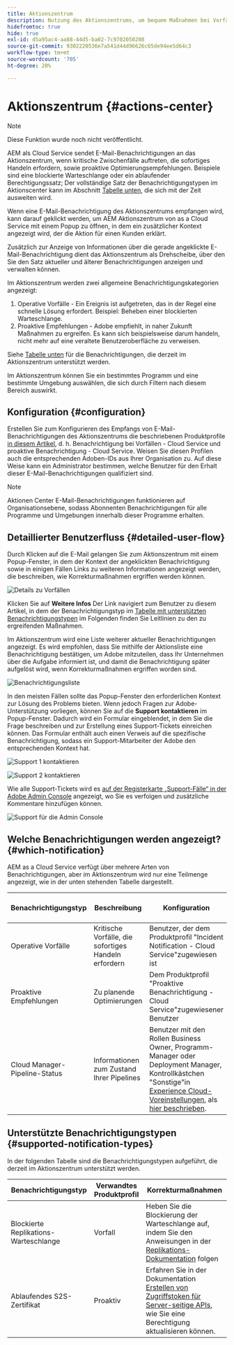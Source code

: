 ```yaml
---
title: Aktionszentrum
description: Nutzung des Aktionszentrums, um bequem Maßnahmen bei Vorfällen und anderen wichtigen Informationen zu ergreifen
hidefromtoc: true
hide: true
exl-id: d5a95ac4-aa88-44d5-ba02-7c9702050208
source-git-commit: 9302220536e7a541d44d96626c65de94ee5d64c3
workflow-type: tm+mt
source-wordcount: '705'
ht-degree: 20%

---
```


# Aktionszentrum {#actions-center}

>[!NOTE]
>Diese Funktion wurde noch nicht veröffentlicht.

AEM als Cloud Service sendet E-Mail-Benachrichtigungen an das Aktionszentrum, wenn kritische Zwischenfälle auftreten, die sofortiges Handeln erfordern, sowie proaktive Optimierungsempfehlungen. Beispiele sind eine blockierte Warteschlange oder ein ablaufender Berechtigungssatz; Der vollständige Satz der Benachrichtigungstypen im Aktionscenter kann im Abschnitt [Tabelle unten](#supported-notification-types), die sich mit der Zeit ausweiten wird.

Wenn eine E-Mail-Benachrichtigung des Aktionszentrums empfangen wird, kann darauf geklickt werden, um AEM Aktionszentrum von as a Cloud Service mit einem Popup zu öffnen, in dem ein zusätzlicher Kontext angezeigt wird, der die Aktion für einen Kunden erklärt.

Zusätzlich zur Anzeige von Informationen über die gerade angeklickte E-Mail-Benachrichtigung dient das Aktionszentrum als Drehscheibe, über den Sie den Satz aktueller und älterer Benachrichtigungen anzeigen und verwalten können. <!-- It can be accessed directly at the url TBD (Alexandru: I'm intentionally keeping it TBD for now so customers don't find it) -->

Im Aktionszentrum werden zwei allgemeine Benachrichtigungskategorien angezeigt:

1. Operative Vorfälle - Ein Ereignis ist aufgetreten, das in der Regel eine schnelle Lösung erfordert. Beispiel: Beheben einer blockierten Warteschlange.
1. Proaktive Empfehlungen - Adobe empfiehlt, in naher Zukunft Maßnahmen zu ergreifen. Es kann sich beispielsweise darum handeln, nicht mehr auf eine veraltete Benutzeroberfläche zu verweisen.

Siehe [Tabelle unten](#supported-notification-types) für die Benachrichtigungen, die derzeit im Aktionszentrum unterstützt werden.

Im Aktionszentrum können Sie ein bestimmtes Programm und eine bestimmte Umgebung auswählen, die sich durch Filtern nach diesem Bereich auswirkt.

## Konfiguration {#configuration}

Erstellen Sie zum Konfigurieren des Empfangs von E-Mail-Benachrichtigungen des Aktionszentrums die beschriebenen Produktprofile [in diesem Artikel](/help/journey-onboarding/notification-profiles.md), d. h. Benachrichtigung bei Vorfällen - Cloud Service und proaktive Benachrichtigung - Cloud Service. Weisen Sie diesen Profilen auch die entsprechenden Adoben-IDs aus Ihrer Organisation zu. Auf diese Weise kann ein Administrator bestimmen, welche Benutzer für den Erhalt dieser E-Mail-Benachrichtigungen qualifiziert sind.

>[!NOTE]
>Aktionen Center E-Mail-Benachrichtigungen funktionieren auf Organisationsebene, sodass Abonnenten Benachrichtigungen für alle Programme und Umgebungen innerhalb dieser Programme erhalten.

## Detaillierter Benutzerfluss {#detailed-user-flow}

Durch Klicken auf die E-Mail gelangen Sie zum Aktionszentrum mit einem Popup-Fenster, in dem der Kontext der angeklickten Benachrichtigung sowie in einigen Fällen Links zu weiteren Informationen angezeigt werden, die beschreiben, wie Korrekturmaßnahmen ergriffen werden können.

![Details zu Vorfällen](/help/operations/assets/incident-details.png)

Klicken Sie auf **Weitere Infos** Der Link navigiert zum Benutzer zu diesem Artikel, in dem der Benachrichtigungstyp im [Tabelle mit unterstützten Benachrichtigungstypen](#supported-notification-types) im Folgenden finden Sie Leitlinien zu den zu ergreifenden Maßnahmen.

Im Aktionszentrum wird eine Liste weiterer aktueller Benachrichtigungen angezeigt. Es wird empfohlen, dass Sie mithilfe der Aktionsliste eine Benachrichtigung bestätigen, um Adobe mitzuteilen, dass Ihr Unternehmen über die Aufgabe informiert ist, und damit die Benachrichtigung später aufgelöst wird, wenn Korrekturmaßnahmen ergriffen worden sind.

![Benachrichtigungsliste](/help/operations/assets/notification-list.png)

In den meisten Fällen sollte das Popup-Fenster den erforderlichen Kontext zur Lösung des Problems bieten. Wenn jedoch Fragen zur Adobe-Unterstützung vorliegen, können Sie auf die **Support kontaktieren** im Popup-Fenster. Dadurch wird ein Formular eingeblendet, in dem Sie die Frage beschreiben und zur Erstellung eines Support-Tickets einreichen können. Das Formular enthält auch einen Verweis auf die spezifische Benachrichtigung, sodass ein Support-Mitarbeiter der Adobe den entsprechenden Kontext hat.

![Support 1 kontaktieren](/help/operations/assets/contact-support1.png)

![Support 2 kontaktieren](/help/operations/assets/contact-support2.png)

Wie alle Support-Tickets wird es [auf der Registerkarte „Support-Fälle“ in der Adobe Admin Console](https://helpx.adobe.com/de/enterprise/using/support-for-enterprise.html) angezeigt, wo Sie es verfolgen und zusätzliche Kommentare hinzufügen können.

![Support für die Admin Console](/help/operations/assets/admin-console-support.png)

## Welche Benachrichtigungen werden angezeigt? {#which-notification}

AEM as a Cloud Service verfügt über mehrere Arten von Benachrichtigungen, aber im Aktionszentrum wird nur eine Teilmenge angezeigt, wie in der unten stehenden Tabelle dargestellt.

| Benachrichtigungstyp | Beschreibung | Konfiguration | Wird im Aktionszentrum angezeigt |
|---|---|---|---|
| Operative Vorfälle | Kritische Vorfälle, die sofortiges Handeln erfordern | Benutzer, der dem Produktprofil &quot;Incident Notification - Cloud Service&quot;zugewiesen ist | X |
| Proaktive Empfehlungen | Zu planende Optimierungen | Dem Produktprofil &quot;Proaktive Benachrichtigung - Cloud Service&quot;zugewiesener Benutzer | X |
| Cloud Manager-Pipeline-Status | Informationen zum Zustand Ihrer Pipelines | Benutzer mit den Rollen Business Owner, Programm-Manager oder Deployment Manager, Kontrollkästchen &quot;Sonstige&quot;in [Experience Cloud-Voreinstellungen](https://experience.adobe.com/preferences), als [hier beschrieben](/help/implementing/cloud-manager/notifications.md). |  |

## Unterstützte Benachrichtigungstypen {#supported-notification-types}

In der folgenden Tabelle sind die Benachrichtigungstypen aufgeführt, die derzeit im Aktionszentrum unterstützt werden.

| Benachrichtigungstyp | Verwandtes Produktprofil | Korrekturmaßnahmen |
|---|---|---|
| Blockierte Replikations-Warteschlange | Vorfall | Heben Sie die Blockierung der Warteschlange auf, indem Sie den Anweisungen in der [Replikations-Dokumentation](/help/operations/replication.md#troubleshooting) folgen |
| Ablaufendes S2S-Zertifikat | Proaktiv | Erfahren Sie in der Dokumentation [Erstellen von Zugriffstoken für Server-seitige APIs](/help/implementing/developing/introduction/generating-access-tokens-for-server-side-apis.md#refresh-credentials), wie Sie eine Berechtigung aktualisieren können. |

